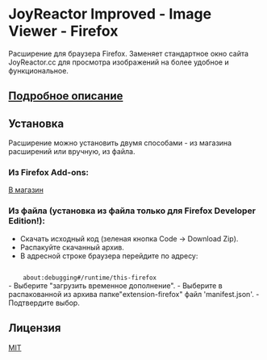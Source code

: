 
# JoyReactor Improved - Image Viewer - Firefox
Расширение для браузера Firefox.
Заменяет стандартное окно сайта JoyReactor.cc для просмотра изображений на более удобное и функциональное. 


## [Подробное описание](https://github.com/Melserval/JoyReactorImproved-ImageViewer-Docs#readme)

## Установка
Расширение можно установить двумя способами - из магазина расширений или вручную, из файла.

### Из Firefox Add-ons: 
[В магазин](https://addons.mozilla.org/addon/joyreactor-image-viewer)

### Из файла (установка из файла только для Firefox Developer Edition!):
- Скачать исходный код (зеленая кнопка Code -> Download Zip).
- Распакуйте скачанный архив.
- В адресной строке браузерa перейдите по адресу: 
<code>
	about:debugging#/runtime/this-firefox 
</code>
- Выберите "загрузить временное дополнение".
- Выберите в распакованной из архива папке"extension-firefox" файл 'manifest.json'.
- Подтвердите выбор.


## Лицензия
[MIT](LICENSE)
